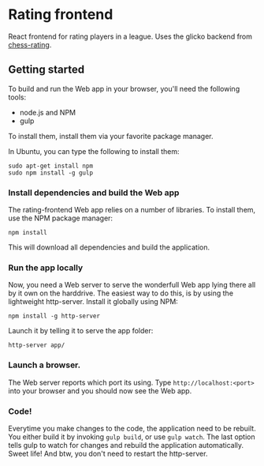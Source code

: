 # Rating frontend

React frontend for rating players in a league. Uses the glicko backend from [chess-rating](https://github.com/Molyna/chess-rating).

## Getting started

To build and run the Web app in your browser, you'll need the following tools:

* node.js and NPM
* gulp

To install them, install them via your favorite package manager. 

In Ubuntu, you can type the following to install them:

```
sudo apt-get install npm
sudo npm install -g gulp
```


### Install dependencies and build the Web app

The rating-frontend Web app relies on a number of libraries. To install them, use the NPM package manager:
```
npm install
```

This will download all dependencies and build the application.

### Run the app locally

Now, you need a Web server to serve the wonderfull Web app lying there all by it own on the harddrive.
The easiest way to do this, is by using the lightweight http-server. Install it globally using NPM:

```npm install -g http-server```

Launch it by telling it to serve the app folder:

```http-server app/```


### Launch a browser.
The Web server reports which port its using. Type `http://localhost:<port>` into your browser and you should now see the Web app.

### Code!

Everytime you make changes to the code, the application need to be rebuilt. You either build it by invoking `gulp build`, or use `gulp watch`. The last option tells gulp to watch for changes and rebuild the application automatically. Sweet life! And btw, you don't need to restart the http-server.
